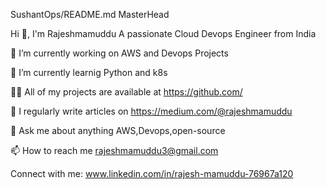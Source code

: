 SushantOps/README.md
MasterHead

Hi 👋, I'm Rajeshmamuddu
A passionate Cloud Devops Engineer from India


🔭 I’m currently working on AWS and Devops Projects

🌱 I’m currently learnig Python and k8s

👨‍💻 All of my projects are available at https://github.com/

📝 I regularly write articles on https://medium.com/@rajeshmamuddu

💬 Ask me about anything AWS,Devops,open-source

📫 How to reach me rajeshmamuddu3@gmail.com

Connect with me:
www.linkedin.com/in/rajesh-mamuddu-76967a120

